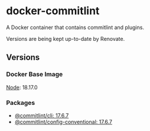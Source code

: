 # docker-commitlint

A Docker container that contains commitlint and plugins.

Versions are being kept up-to-date by Renovate.

## Versions

### Docker Base Image

[Node](https://hub.docker.com/_/node): 18.17.0

### Packages

- [@commitlint/cli: 17.6.7](https://www.npmjs.com/package/@commitlint/cli/v/17.6.7)
- [@commitlint/config-conventional: 17.6.7](https://www.npmjs.com/package/@commitlint/config-conventional/v/17.6.7)
